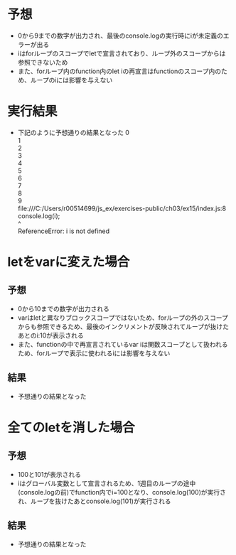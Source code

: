 # 予想
- 0から9までの数字が出力され、最後のconsole.logの実行時にiが未定義のエラーが出る
- iはforループのスコープでletで宣言されており、ループ外のスコープからは参照できないため
- また、forループ内のfunction内のlet iの再宣言はfunctionのスコープ内のため、ループのiには影響を与えない
# 実行結果
- 下記のように予想通りの結果となった
0  
1  
2  
3  
4  
5  
6  
7  
8  
9  
file:///C:/Users/r00514699/js_ex/exercises-public/ch03/ex15/index.js:8  
console.log(i);  
            ^    
ReferenceError: i is not defined  

# letをvarに変えた場合
## 予想
- 0から10までの数字が出力される
- varはletと異なりブロックスコープではないため、forループの外のスコープからも参照できるため、最後のインクリメントが反映されてループが抜けたあとのi:10が表示される
- また、functionの中で再宣言されているvar iは関数スコープとして扱われるため、forループで表示に使われるiには影響を与えない
## 結果
- 予想通りの結果となった
# 全てのletを消した場合
## 予想
- 100と101が表示される
- iはグローバル変数として宣言されるため、1週目のループの途中(console.logの前)でfunction内でi=100となり、console.log(100)が実行され、ループを抜けたあとconsole.log(101)が実行される
## 結果
- 予想通りの結果となった

